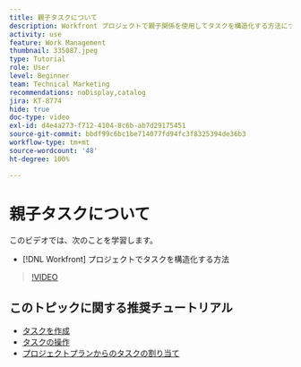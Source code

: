 ```yaml
---
title: 親子タスクについて
description: Workfront プロジェクトで親子関係を使用してタスクを構造化する方法について説明します。
activity: use
feature: Work Management
thumbnail: 335087.jpeg
type: Tutorial
role: User
level: Beginner
team: Technical Marketing
recommendations: noDisplay,catalog
jira: KT-8774
hide: true
doc-type: video
exl-id: d4e4a273-f712-4104-8c6b-ab7d29175451
source-git-commit: bbdf99c6bc1be714077fd94fc3f8325394de36b3
workflow-type: tm+mt
source-wordcount: '48'
ht-degree: 100%

---
```


# 親子タスクについて

このビデオでは、次のことを学習します。

* [!DNL Workfront] プロジェクトでタスクを構造化する方法

>[!VIDEO](https://video.tv.adobe.com/v/3445597/?quality=12&learn=on&enablevpops=1&captions=jpn)

## このトピックに関する推奨チュートリアル

* [タスクを作成](/help/manage-work/tasks/how-to-create-tasks.md)
* [タスクの操作](/help/manage-work/tasks/work-with-tasks.md)
* [プロジェクトプランからのタスクの割り当て](/help/manage-work/tasks/assign-tasks-from-the-project-plan.md)
